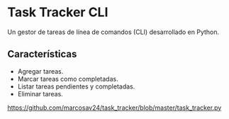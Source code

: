 # Task Tracker CLI

Un gestor de tareas de línea de comandos (CLI) desarrollado en Python.

## Características

- Agregar tareas.
- Marcar tareas como completadas.
- Listar tareas pendientes y completadas.
- Eliminar tareas.

https://github.com/marcosav24/task_tracker/blob/master/task_tracker.py
